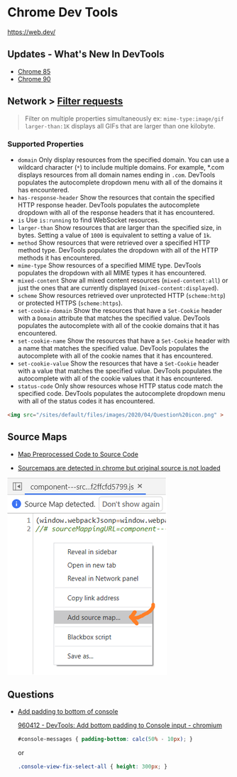 # Chrome Dev Tools

https://web.dev/

## Updates - What's New In DevTools

* [Chrome 85](https://developers.google.com/web/updates/2020/06/devtools?utm_source=devtools)
* [Chrome 90](https://developer.chrome.com/blog/new-in-devtools-90/)

## Network > [Filter requests](https://developers.google.com/web/tools/chrome-devtools/network/reference#filter)

> Filter on multiple properties simultaneously
> ex: `mime-type:image/gif larger-than:1K` displays all GIFs that are larger than one kilobyte.

### Supported Properties

* `domain` Only display resources from the specified domain. You can use a wildcard character (`*`) to include multiple domains. For example, *.com displays resources from all domain names ending in `.com`. DevTools populates the autocomplete dropdown menu with all of the domains it has encountered.
* `has-response-header` Show the resources that contain the specified HTTP response header. DevTools populates the autocomplete dropdown with all of the response headers that it has encountered.
* `is` Use `is:running` to find WebSocket resources.
* `larger-than` Show resources that are larger than the specified size, in bytes. Setting a value of `1000` is equivalent to setting a value of `1k`.
* `method` Show resources that were retrieved over a specified HTTP method type. DevTools populates the dropdown with all of the HTTP methods it has encountered.
* `mime-type` Show resources of a specified MIME type. DevTools populates the dropdown with all MIME types it has encountered.
* `mixed-content` Show all mixed content resources (`mixed-content:all`) or just the ones that are currently displayed (`mixed-content:displayed`).
* `scheme` Show resources retrieved over unprotected HTTP (`scheme:http`) or protected HTTPS (`scheme:https`).
* `set-cookie-domain` Show the resources that have a `Set-Cookie` header with a `Domain` attribute that matches the specified value. DevTools populates the autocomplete with all of the cookie domains that it has encountered.
* `set-cookie-name` Show the resources that have a `Set-Cookie` header with a name that matches the specified value. DevTools populates the autocomplete with all of the cookie names that it has encountered.
* `set-cookie-value` Show the resources that have a `Set-Cookie` header with a value that matches the specified value. DevTools populates the autocomplete with all of the cookie values that it has encountered.
* `status-code` Only show resources whose HTTP status code match the specified code. DevTools populates the autocomplete dropdown menu with all of the status codes it has encountered.


```html
<img src="/sites/default/files/images/2020/04/Question%20icon.png" >
```

## Source Maps

* [Map Preprocessed Code to Source Code](https://developers.google.com/web/tools/chrome-devtools/javascript/source-maps)

* [Sourcemaps are detected in chrome but original source is not loaded](https://stackoverflow.com/a/64628126/1366033)

![chrome source maps](/assets/notes/chrome-dev-tools/chrome-source-maps.png)


## Questions

* [Add padding to bottom of console](https://twitter.com/KyleMitBTV/status/1125738088150568960)

  [960412 - DevTools: Add bottom padding to Console input - chromium](https://bugs.chromium.org/p/chromium/issues/detail?id=960412)

  ```css
  #​console-messages { padding-bottom: calc(50% - 10px); }
  ```

  or

  ```css
  .console-view-fix-select-all { height: 300px; }
  ```

